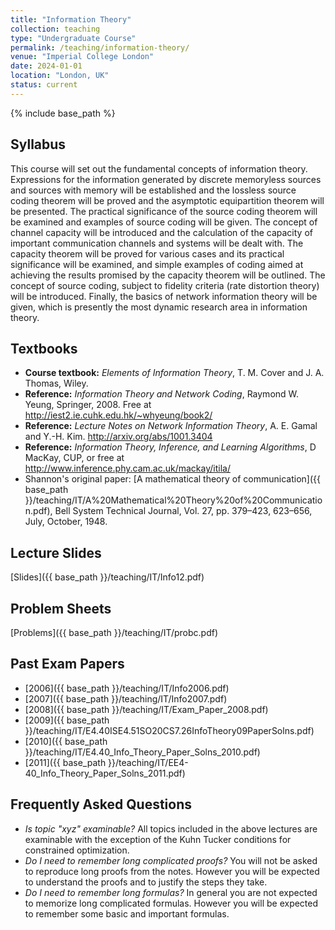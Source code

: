 ```yaml
---
title: "Information Theory"
collection: teaching
type: "Undergraduate Course"
permalink: /teaching/information-theory/
venue: "Imperial College London"
date: 2024-01-01
location: "London, UK"
status: current
---
```

{% include base_path %}



## Syllabus

This course will set out the fundamental concepts of information theory. Expressions for the information generated by discrete memoryless sources and sources with memory will be established and the lossless source coding theorem will be proved and the asymptotic equipartition theorem will be presented. The practical significance of the source coding theorem will be examined and examples of source coding will be given. The concept of channel capacity will be introduced and the calculation of the capacity of important communication channels and systems will be dealt with. The capacity theorem will be proved for various cases and its practical significance will be examined, and simple examples of coding aimed at achieving the results promised by the capacity theorem will be outlined. The concept of source coding, subject to fidelity criteria (rate distortion theory) will be introduced. Finally, the basics of network information theory will be given, which is presently the most dynamic research area in information theory.

## Textbooks

* **Course textbook:** *Elements of Information Theory*, T. M. Cover and J. A. Thomas, Wiley.
* **Reference:** *Information Theory and Network Coding*, Raymond W. Yeung, Springer, 2008. Free at <http://iest2.ie.cuhk.edu.hk/~whyeung/book2/>
* **Reference:** *Lecture Notes on Network Information Theory*, A. E. Gamal and Y.-H. Kim. <http://arxiv.org/abs/1001.3404>
* **Reference:** *Information Theory, Inference, and Learning Algorithms*, D MacKay, CUP, or free at <http://www.inference.phy.cam.ac.uk/mackay/itila/>
* Shannon's original paper: [A mathematical theory of communication]({{ base_path }}/teaching/IT/A%20Mathematical%20Theory%20of%20Communication.pdf), Bell System Technical Journal, Vol. 27, pp. 379–423, 623–656, July, October, 1948.

## Lecture Slides

[Slides]({{ base_path }}/teaching/IT/Info12.pdf)

## Problem Sheets

[Problems]({{ base_path }}/teaching/IT/probc.pdf)

## Past Exam Papers

- [2006]({{ base_path }}/teaching/IT/Info2006.pdf)
- [2007]({{ base_path }}/teaching/IT/Info2007.pdf)
- [2008]({{ base_path }}/teaching/IT/Exam_Paper_2008.pdf)
- [2009]({{ base_path }}/teaching/IT/E4.40ISE4.51SO20CS7.26InfoTheory09PaperSolns.pdf)
- [2010]({{ base_path }}/teaching/IT/E4.40_Info_Theory_Paper_Solns_2010.pdf)
- [2011]({{ base_path }}/teaching/IT/EE4-40_Info_Theory_Paper_Solns_2011.pdf)

## Frequently Asked Questions

* *Is topic "xyz" examinable?* All topics included in the above lectures are examinable with the exception of the Kuhn Tucker conditions for constrained optimization.
* *Do I need to remember long complicated proofs?* You will not be asked to reproduce long proofs from the notes. However you will be expected to understand the proofs and to justify the steps they take.
* *Do I need to remember long formulas?* In general you are not expected to memorize long complicated formulas. However you will be expected to remember some basic and important formulas.


